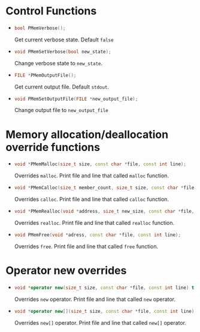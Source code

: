 # Control Functions

- ```c++
  bool PMemVerbose();
  ```

  Get current verbose state. Default ```false```

- ```c++
  void PMemSetVerbose(bool new_state);
  ```

  Change verbose state to ```new_state```.

- ```c++
  FILE *PMemOutputFile();
  ```

  Get current output file. Default ```stdout```.

- ```c++
  void PMemSetOutputFile(FILE *new_output_file);
  ```

  Change output file to ```new_output_file```

# Memory allocation/deallocation override functions

- ```c++
  void *PMemMalloc(size_t size, const char *file, const int line);
  ```

  Overrides ```malloc```. Print file and line that called ```malloc``` function.

- ```c++
  void *PMemCalloc(size_t member_count, size_t size, const char *file, const int line);
  ```

  Overrides ```calloc```. Print file and line that called ```calloc``` function.

- ```c++
  void *PMemRealloc(void *address, size_t new_size, const char *file, const int line);
  ```

  Overrides ```realloc```. Print file and line that called ```realloc``` function.

- ```c++
  void PMemFree(void *adress, const char *file, const int line);
  ```

  Overrides ```free```. Print file and line that called ```free``` function.

# Operator new overrides

- ```c++
  void *operator new(size_t size, const char *file, const int line) throw();
  ```

  Overrides ```new``` operator. Print file and line that called ```new``` operator.

- ```c++
  void *operator new[](size_t size, const char *file, const int line) throw();
  ```

  Overrides ```new[]``` operator. Print file and line that called ```new[]``` operator.